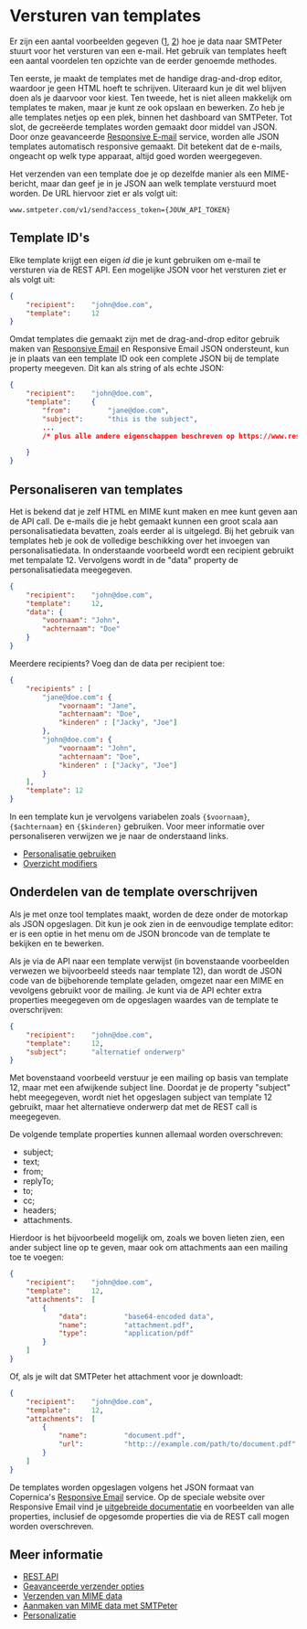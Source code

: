 # Versturen van templates

Er zijn een aantal voorbeelden gegeven ([1](rest-send-json "MIME door SMTPeter laten maken"), 
[2](rest-mime)) hoe je data naar SMTPeter stuurt voor het versturen van een e-mail. 
Het gebruik van templates heeft een aantal voordelen ten opzichte van de eerder
genoemde methodes. 

Ten eerste, je maakt de templates met de handige drag-and-drop 
editor, waardoor je geen HTML hoeft te schrijven. Uiteraard kun je dit wel blijven doen
als je daarvoor voor kiest. Ten tweede, het is niet alleen makkelijk om templates
te maken, maar je kunt ze ook opslaan en bewerken. Zo heb je alle templates netjes op
een plek, binnen het dashboard van SMTPeter. Tot slot, de gecreëerde templates worden
gemaakt door middel van JSON. Door onze geavanceerde [Responsive E-mail](https://www.responsiveemail.com)
service, worden alle JSON templates automatisch responsive gemaakt. Dit betekent
dat de e-mails, ongeacht op welk type apparaat, altijd goed worden weergegeven.

Het verzenden van een template doe je op dezelfde manier als een MIME-bericht, maar dan geef je in je JSON aan welk template verstuurd moet worden. De URL hiervoor ziet er als volgt uit:

`www.smtpeter.com/v1/send?access_token={JOUW_API_TOKEN}`


## Template ID's

Elke template krijgt een eigen *id* die je kunt gebruiken om e-mail te versturen 
via de REST API. Een mogelijke JSON voor het versturen ziet er als volgt uit:

```json
{
    "recipient":    "john@doe.com",
    "template":     12
}
```

Omdat templates die gemaakt zijn met de drag-and-drop editor gebruik maken van 
[Responsive Email](https://www.responsiveemail.com/) en Responsive Email 
JSON ondersteunt, kun je in plaats van een template ID ook een complete JSON
bij de template property meegeven. Dit kan als string of als echte JSON:

```json
{
    "recipient":    "john@doe.com",
    "template":     {
        "from":         "jane@doe.com",
        "subject":      "this is the subject",
        ...
        /* plus alle andere eigenschappen beschreven op https://www.responsiveemail.com */

    }
}
```


## Personaliseren van templates

Het is bekend dat je zelf HTML en MIME kunt maken en mee kunt geven aan de API call. 
De e-mails die je hebt gemaakt kunnen een groot scala aan personalisatiedata bevatten, 
zoals eerder al is uitgelegd. Bij het gebruik van templates heb je ook de volledige 
beschikking over het invoegen van personalisatiedata. In onderstaande voorbeeld wordt een 
recipient gebruikt met tempalate 12. Vervolgens wordt in de "data" property de 
personalisatiedata meegegeven. 
```json
{
    "recipient":    "john@doe.com",
    "template":     12,
    "data": {
        "voornaam": "John",
        "achternaam": "Doe"
    }
}
```

Meerdere recipients? Voeg dan de data per recipient toe:

```json
{
    "recipients" : [
        "jane@doe.com": {
            "voornaam": "Jane",
            "achternaam": "Doe",
            "kinderen" : ["Jacky", "Joe"]
        },
        "john@doe.com": {
            "voornaam": "John",
            "achternaam": "Doe",
            "kinderen" : ["Jacky", "Joe"]
        }
    ],
    "template": 12
}
```

In een template kun je vervolgens variabelen zoals `{$voornaam}`, `{$achternaam}`
en `{$kinderen}` gebruiken. Voor meer informatie over personaliseren verwijzen
we je naar de onderstaand links. 

* [Personalisatie gebruiken](personalization)
* [Overzicht modifiers](personalization-modifiers)


## Onderdelen van de template overschrijven

Als je met onze tool templates maakt, worden de deze onder 
de motorkap als JSON opgeslagen. Dit kun je ook zien in de 
eenvoudige template editor: er is een optie in het menu om
de JSON broncode van de template te bekijken en te bewerken.

Als je via de API naar een template verwijst (in bovenstaande voorbeelden
verwezen we bijvoorbeeld steeds naar template 12), dan wordt de JSON code van 
de bijbehorende template geladen, omgezet naar een MIME en vevolgens gebruikt 
voor de mailing. Je kunt via de API echter extra properties meegegeven om
de opgeslagen waardes van de template te overschrijven:

```json
{
    "recipient":    "john@doe.com",
    "template":     12,
    "subject":      "alternatief onderwerp"
}
```

Met bovenstaand voorbeeld verstuur je een mailing op basis van template 12, 
maar met een afwijkende subject line. Doordat je de property "subject" hebt
meegegeven, wordt niet het opgeslagen subject van template 12 gebruikt, maar het 
alternatieve onderwerp dat met de REST call is meegegeven.

De volgende template properties kunnen allemaal worden overschreven:

* subject;
* text;
* from;
* replyTo;
* to;
* cc;
* headers;
* attachments.

Hierdoor is het bijvoorbeeld mogelijk om, zoals we boven lieten zien, een 
ander subject line op te geven, maar ook om attachments aan een mailing toe
te voegen:

```json
{
    "recipient":    "john@doe.com",
    "template":     12,
    "attachments":  [
        {
            "data":         "base64-encoded data",
            "name":         "attachment.pdf",
            "type":         "application/pdf"
        }
    ]
}
```

Of, als je wilt dat SMTPeter het attachment voor je downloadt:

```json
{
    "recipient":    "john@doe.com",
    "template":     12,
    "attachments":  [
        {
            "name":         "document.pdf",
            "url":          "http:://example.com/path/to/document.pdf"
        }
    ]
}
```

De templates worden opgeslagen volgens het JSON formaat van Copernica's 
[Responsive Email](https://www.responsiveemail.com) service.
Op de speciale website over Responsive Email vind je [uitgebreide documentatie](https://www.responsiveemail.com/json/top-level-properties) 
en voorbeelden van alle properties, inclusief de opgesomde properties die via de REST 
call mogen worden overschreven.

## Meer informatie

* [REST API](./rest-api)
* [Geavanceerde verzender opties](./rest-send-advanced)
* [Verzenden van MIME data](./rest-mime)
* [Aanmaken van MIME data met SMTPeter](./rest-send-json)
* [Personalizatie](./personalization)
